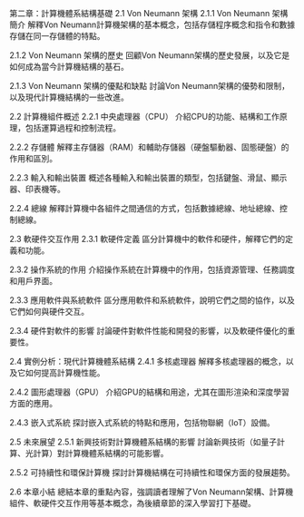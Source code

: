 
第二章：計算機體系結構基礎
2.1 Von Neumann 架構
2.1.1 Von Neumann 架構簡介
解釋Von Neumann計算機架構的基本概念，包括存儲程序概念和指令和數據存儲在同一存儲體的特點。

2.1.2 Von Neumann 架構的歷史
回顧Von Neumann架構的歷史發展，以及它是如何成為當今計算機結構的基石。

2.1.3 Von Neumann 架構的優點和缺點
討論Von Neumann架構的優勢和限制，以及現代計算機結構的一些改進。

2.2 計算機組件概述
2.2.1 中央處理器（CPU）
介紹CPU的功能、結構和工作原理，包括運算過程和控制流程。

2.2.2 存儲體
解釋主存儲器（RAM）和輔助存儲器（硬盤驅動器、固態硬盤）的作用和區別。

2.2.3 輸入和輸出裝置
概述各種輸入和輸出裝置的類型，包括鍵盤、滑鼠、顯示器、印表機等。

2.2.4 總線
解釋計算機中各組件之間通信的方式，包括數據總線、地址總線、控制總線。

2.3 軟硬件交互作用
2.3.1 軟硬件定義
區分計算機中的軟件和硬件，解釋它們的定義和功能。

2.3.2 操作系統的作用
介紹操作系統在計算機中的作用，包括資源管理、任務調度和用戶界面。

2.3.3 應用軟件與系統軟件
區分應用軟件和系統軟件，說明它們之間的協作，以及它們如何與硬件交互。

2.3.4 硬件對軟件的影響
討論硬件對軟件性能和開發的影響，以及軟硬件優化的重要性。

2.4 實例分析：現代計算機體系結構
2.4.1 多核處理器
解釋多核處理器的概念，以及它如何提高計算機性能。

2.4.2 圖形處理器（GPU）
介紹GPU的結構和用途，尤其在圖形渲染和深度學習方面的應用。

2.4.3 嵌入式系統
探討嵌入式系統的特點和應用，包括物聯網（IoT）設備。

2.5 未來展望
2.5.1 新興技術對計算機體系結構的影響
討論新興技術（如量子計算、光計算）對計算機體系結構的可能影響。

2.5.2 可持續性和環保計算機
探討計算機結構在可持續性和環保方面的發展趨勢。

2.6 本章小結
總結本章的重點內容，強調讀者理解了Von Neumann架構、計算機組件、軟硬件交互作用等基本概念，為後續章節的深入學習打下基礎。